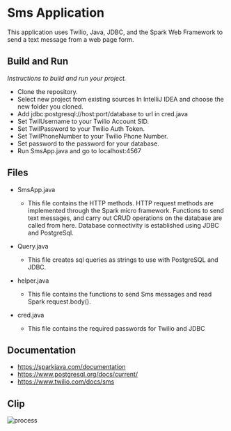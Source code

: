 # Sms Application

This application uses Twilio, Java, JDBC, and the Spark Web Framework to send a text message from a web page form.

## Build and Run
*Instructions to build and run your project.*
* Clone the repository.
* Select new project from existing sources In IntelliJ IDEA and choose the new folder you cloned.
* Add jdbc:postgresql://host:port/database to url in cred.java
* Set TwilUsername to your Twilio Account SID.
* Set TwilPassword to your Twilio Auth Token.
* Set TwilPhoneNumber to your Twilio Phone Number.
* Set password to the password for your database.
* Run SmsApp.java and go to localhost:4567

## Files
 - SmsApp.java
	 - This file contains the HTTP methods. HTTP request methods are implemented through the Spark micro framework. Functions to send text messages, and carry out CRUD operations on the database are called from here. Database connectivity is established using JDBC and PostgreSql.

- Query.java
	-  This file creates sql queries as strings to use with PostgreSQL and JDBC.

- helper.java
	- This file contains the functions to send Sms messages and read Spark request.body().

- cred.java
	- This file contains the required passwords for Twilio and JDBC

## Documentation
* https://sparkjava.com/documentation
* https://www.postgresql.org/docs/current/
* https://www.twilio.com/docs/sms

## Clip
![process](https://uc93662496506e675186da27d5ae.previews.dropboxusercontent.com/p/thumb/ABZHywNy_RQC4fmK2wJjLppOJ5neMZjsXDT5ZdJ8c6IpCKWbmkIJCrfaNUcOK04sn0kzH5ZvQARNlxNQNCIlIXFxKj5TuYFq1UpB6UkhJ9NjM8_6cFikRY-slg4Lg7rSIClq_BeH0nZ6p3ZhP5eaK70zzx6dLyp7-G-zTZtqAzSAIqfiGmgDa5-Eedgx69uMZSx-wGCtnKom_liKuGlev-yTYE4UKUkqbRrGZ3EWH1I6s5TSiFa9uQpHPeDSUnjxz2FF57sY_c2puy9Ve_B_2ik-xLLNrFck_RcKmScLXoEPdtAUeEmdmIKFi4q_s8l583Dry39-xq6-0wMrJ8Sgws9oaZGrfHOO_Uayy5G-2DsmBFXGvkjQ28dCnjmulEKCQOw/p.gif)


